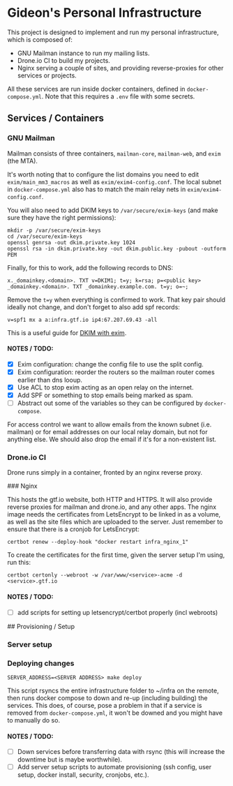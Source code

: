 # Gideon's Personal Infrastructure

This project is designed to implement and run my personal
infrastructure, which is composed of:

- GNU Mailman instance to run my mailing lists.
- Drone.io CI to build my projects.
- Nginx serving a couple of sites, and providing reverse-proxies for other
  services or projects.

All these services are run inside docker containers, defined in
`docker-compose.yml`. Note that this requires a `.env` file with some
secrets.

## Services / Containers

### GNU Mailman

Mailman consists of three containers, `mailman-core`, `mailman-web`, and
`exim` (the MTA).

It's worth noting that to configure the list domains you need to edit
`exim/main_mm3_macros` as well as `exim/exim4-config.conf`. The local
subnet in `docker-compose.yml` also has to match the main relay nets in
`exim/exim4-config.conf`.

You will also need to add DKIM keys to `/var/secure/exim-keys` (and make sure
they have the right permissions):

    mkdir -p /var/secure/exim-keys
    cd /var/secure/exim-keys
    openssl genrsa -out dkim.private.key 1024
    openssl rsa -in dkim.private.key -out dkim.public.key -pubout -outform PEM

Finally, for this to work, add the following records to DNS:

    x._domainkey.<domain>. TXT v=DKIM1; t=y; k=rsa; p=<public key>
    _domainkey.<domain>. TXT _domainkey.example.com. t=y; o=~;

Remove the `t=y` when everything is confirmed to work. That key pair
should ideally not change, and don't forget to also add spf records:

    v=spf1 mx a a:infra.gtf.io ip4:67.207.69.43 -all

This is a useful guide for [DKIM with
exim](https://mikepultz.com/2010/02/using-dkim-in-exim/).

#### NOTES / TODO:

- [x] Exim configuration: change the config file to use the split config.
- [x] Exim configuration: reorder the routers so the mailman router comes earlier than dns looup.
- [x] Use ACL to stop exim acting as an open relay on the internet.
- [x] Add SPF or something to stop emails being marked as spam.
- [ ] Abstract out some of the variables so they can be configured by `docker-compose`.

For access control we want to allow emails from the known subnet (i.e. mailman)
or for email addresses on our local relay domain, but not for anything else. We
should also drop the email if it's for a non-existent list.

### Drone.io CI

Drone runs simply in a container, fronted by an nginx reverse proxy.

### Nginx

This hosts the gtf.io website, both HTTP and HTTPS. It will also provide
reverse proxies for mailman and drone.io, and any other apps. The nginx
image needs the certificates from LetsEncrypt to be linked in as a
volume, as well as the site files which are uploaded to the server. Just
remember to ensure that there is a cronjob for LetsEncrypt:

    certbot renew --deploy-hook "docker restart infra_nginx_1"

To create the certificates for the first time, given the server setup I'm using,
run this:

    certbot certonly --webroot -w /var/www/<service>-acme -d <service>.gtf.io

#### NOTES / TODO:

- [ ] add scripts for setting up letsencrypt/certbot properly (incl webroots)

## Provisioning / Setup

### Server setup

### Deploying changes

    SERVER_ADDRESS=<SERVER ADDRESS> make deploy

This script rsyncs the entire infrastructure folder to ~/infra on the
remote, then runs docker compose to down and re-up (including building)
the services. This does, of course, pose a problem in that if a service
is removed from `docker-compose.yml`, it won't be downed and you might
have to manually do so.

#### NOTES / TODO:

- [ ] Down services before transferring data with rsync (this will increase the
  downtime but is maybe worthwhile).
- [ ] Add server setup scripts to automate provisioning (ssh config, user setup,
  docker install, security, cronjobs, etc.).
